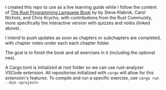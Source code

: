I created this repo to use as a live learning guide while I follow the content of [The Rust Programming Language Book](https://rust-book.cs.brown.edu/experiment-intro.html) by by Steve Klabnik, Carol Nichols, and Chris Krycho, with contributions from the Rust Community, more specifically the interactive version with quizzes and notes (linked above).

I intend to push updates as soon as chapters or subchapters are completed, with chapter notes under each each chapter folder.

The goal is to finish the book and all exercises in it (including the optional nes).

A Cargo.toml is initialized at root folder so we can use rust-analyzer VSCode extension.
All repositories initialized with `cargo` will allow for this extension's features.
To compile and run a specific exercise, use `cargo run --bin <project>`
